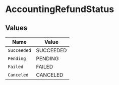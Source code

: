 # AccountingRefundStatus


## Values

| Name        | Value       |
| ----------- | ----------- |
| `Succeeded` | SUCCEEDED   |
| `Pending`   | PENDING     |
| `Failed`    | FAILED      |
| `Canceled`  | CANCELED    |